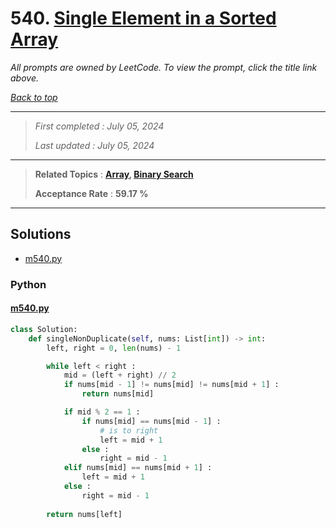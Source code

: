 # 540. [Single Element in a Sorted Array](<https://leetcode.com/problems/single-element-in-a-sorted-array>)

*All prompts are owned by LeetCode. To view the prompt, click the title link above.*

*[Back to top](<../README.md>)*

------

> *First completed : July 05, 2024*
>
> *Last updated : July 05, 2024*

------

> **Related Topics** : **[Array](<by_topic/Array.md>), [Binary Search](<by_topic/Binary Search.md>)**
>
> **Acceptance Rate** : **59.17 %**

------

## Solutions

- [m540.py](<../my-submissions/m540.py>)
### Python
#### [m540.py](<../my-submissions/m540.py>)
```Python
class Solution:
    def singleNonDuplicate(self, nums: List[int]) -> int:
        left, right = 0, len(nums) - 1

        while left < right :
            mid = (left + right) // 2
            if nums[mid - 1] != nums[mid] != nums[mid + 1] :
                return nums[mid]

            if mid % 2 == 1 :
                if nums[mid] == nums[mid - 1] :
                    # is to right 
                    left = mid + 1
                else :
                    right = mid - 1
            elif nums[mid] == nums[mid + 1] :
                left = mid + 1
            else :
                right = mid - 1
        
        return nums[left]
```

